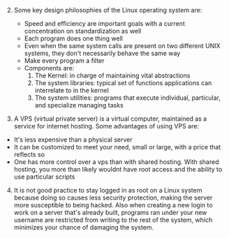 2. Some key design philosophies of the Linux operating system are:
    - Speed and efficiency are important goals with a current concentration on standardization as well
    - Each program does one thing well
    - Even when the same system calls are present on two different UNIX systems, they don't necessarily behave the same way
    - Make every program a filter
    - Components are:
        1. The Kernel: in charge of maintaining vital abstractions
        2. The system libraries: typical set of functions applications can interrelate to in the kernel
        3. The system utilities: programs that execute individual, particular, and specialize managing tasks

3. A VPS (virtual private server) is a virtual computer, maintained as a service for internet hosting. Some advantages of using VPS are:
  - It's less expensive than a physical server
  - It can be customized to meet your need, small or large, with a price that reflects so
  - One has more control over a vps than with shared hosting. With shared hosting, you more than likely wouldnt have root access and the ability to use particular scripts


4. It is not good practice to stay logged in as root on a Linux system because doing so causes less security protection, making the server more susceptible to being hacked. Also when creating a new login to work on a server that's already built, programs ran under your new username are restricted from writing to the rest of the system, which minimizes your chance of damaging the system.